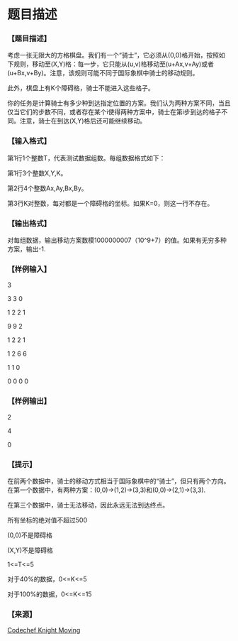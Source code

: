 # 题目描述


<h3>
【题目描述】
</h3>
<p>
考虑一张无限大的方格棋盘。我们有一个“骑士”，它必须从(0,0)格开始，按照如下规则，移动至(X,Y)格：每一步，它只能从(u,v)格移动至(u+Ax,v+Ay)或者(u+Bx,v+By)。注意，该规则可能不同于国际象棋中骑士的移动规则。
</p>
<p>
此外，棋盘上有K个障碍格，骑士不能进入这些格子。
</p>
<p>
你的任务是计算骑士有多少种到达指定位置的方案。我们认为两种方案不同，当且仅当它们的步数不同，或者存在某个i使得两种方案中，骑士在第i步到达的格子不同。注意，骑士在到达(X,Y)格后还可能继续移动。
</p>
<h3>
【输入格式】
</h3>
<p>
第1行1个整数T，代表测试数据组数。每组数据格式如下：
</p>
<p>
第1行3个整数X,Y,K。
</p>
<p>
第2行4个整数Ax,Ay,Bx,By。
</p>
<p>
第3行K对整数，每对都是一个障碍格的坐标。如果K=0，则这一行不存在。
</p>
<h3>
【输出格式】
</h3>
<p>
对每组数据，输出移动方案数模1000000007（10^9+7）的值。如果有无穷多种方案，输出-1.
</p>
<h3>
【样例输入】
</h3>
<p>
3
</p>
<p>
3 3 0
</p>
<p>
1 2 2 1
</p>
<p>
9 9 2
</p>
<p>
1 2 2 1
</p>
<p>
1 2 6 6
</p>
<p>
1 1 0
</p>
<p>
0 0 0 0
</p>
<h3>
【样例输出】
</h3>
<p>
2
</p>
<p>
4
</p>
<p>
0
</p>
<h3>
【提示】
</h3>
<p>
在前两个数据中，骑士的移动方式相当于国际象棋中的“骑士”，但只有两个方向。在第一个数据中，有两种方案：(0,0)-&gt;(1,2)-&gt;(3,3)和(0,0)-&gt;(2,1)-&gt;(3,3).
</p>
<p>
在第三个数据中，骑士无法移动，因此永远无法到达终点。
</p>
<p>
所有坐标的绝对值不超过500
</p>
<p>
(0,0)不是障碍格
</p>
<p>
(X,Y)不是障碍格
</p>
<p>
1&lt;=T&lt;=5
</p>
<p>
对于40%的数据，0&lt;=K&lt;=5
</p>
<p>
对于100%的数据，0&lt;=K&lt;=15
</p>
<h3>
【来源】
</h3>
<p>
<a href="https://www.codechef.com/problems/KNGHTMOV/" target="_blank">Codechef Knight Moving</a> 
</p>
